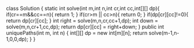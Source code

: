 class Solution {
    static int solve(int m,int n,int cr,int cc,int[][] dp){
            if(cr==m&&cc==n){
                return 1;
            }
            if(cr>m || cc>n){
                return 0;
            }
            if(dp[cr][cc]!=0){
                return dp[cr][cc];
            }
            int right = solve(m,n,cr,cc+1,dp);
            int down = solve(m,n,cr+1,cc,dp);
            return dp[cr][cc] = right+down;
    }
    public int uniquePaths(int m, int n) {
        int[][] dp = new int[m][n];
        return solve(m-1,n-1,0,0,dp);
    }
}